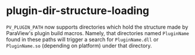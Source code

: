 # plugin-dir-structure-loading

`PV_PLUGIN_PATH` now supports directories which hold the structure made by
ParaView's plugin build macros. Namely, that directories named `PluginName`
found in these paths will trigger a search for `PluginName.dll` or
`PluginName.so` (depending on platform) under that directory.
